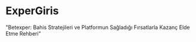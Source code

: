 # ExperGiris
"Betexper: Bahis Stratejileri ve Platformun Sağladığı Fırsatlarla Kazanç Elde Etme Rehberi"
